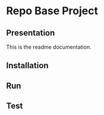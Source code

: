 # Repo Base Project

## Presentation

This is the readme documentation.

## Installation

## Run

## Test
